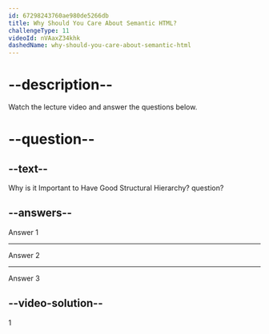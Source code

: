 ```yaml
---
id: 67298243760ae980de5266db
title: Why Should You Care About Semantic HTML?
challengeType: 11
videoId: nVAaxZ34khk
dashedName: why-should-you-care-about-semantic-html
---
```


# --description--

Watch the lecture video and answer the questions below.

# --question--

## --text--

Why is it Important to Have Good Structural Hierarchy? question?

## --answers--

Answer 1

---

Answer 2

---

Answer 3

## --video-solution--

1
